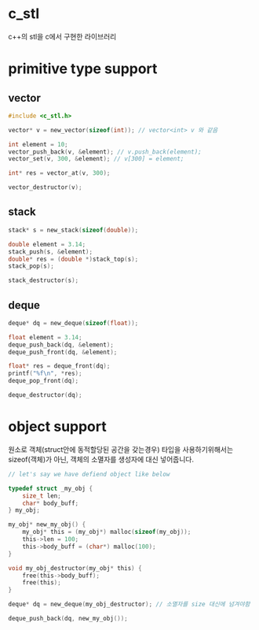 # c_stl

c++의 stl을 c에서 구현한 라이브러리

# primitive type support

## vector

```c
#include <c_stl.h>

vector* v = new_vector(sizeof(int)); // vector<int> v 와 같음

int element = 10;
vector_push_back(v, &element); // v.push_back(element);
vector_set(v, 300, &element); // v[300] = element;

int* res = vector_at(v, 300);

vector_destructor(v);
```

## stack

```c
stack* s = new_stack(sizeof(double));

double element = 3.14;
stack_push(s, &element);
double* res = (double *)stack_top(s);
stack_pop(s);

stack_destructor(s);
```

## deque

```c
deque* dq = new_deque(sizeof(float));

float element = 3.14;
deque_push_back(dq, &element);
deque_push_front(dq, &element);

float* res = deque_front(dq);
printf("%f\n", *res);
deque_pop_front(dq);

deque_destructor(dq);
```

# object support

원소로 객체(struct안에 동적할당된 공간을 갖는경우) 타입을 사용하기위해서는 sizeof(객체)가 아닌, 객체의 소멸자를 생성자에 대신 넣어줍니다.

```c
// let's say we have defiend object like below

typedef struct _my_obj {
    size_t len;
    char* body_buff;
} my_obj;

my_obj* new_my_obj() {
    my_obj* this = (my_obj*) malloc(sizeof(my_obj));
    this->len = 100;
    this->body_buff = (char*) malloc(100);
}

void my_obj_destructor(my_obj* this) {
    free(this->body_buff);
    free(this);
}

deque* dq = new_deque(my_obj_destructor); // 소멸자를 size 대신에 넘겨야함

deque_push_back(dq, new_my_obj());

```
